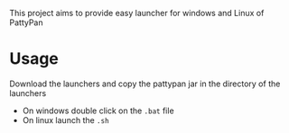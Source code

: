 This project aims to provide easy launcher for windows and Linux of PattyPan

# Usage

Download the launchers and copy the pattypan jar in the directory of the launchers
* On windows double click on the `.bat` file
* On linux launch the `.sh`
